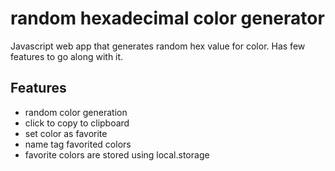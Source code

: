 # random hexadecimal color generator
Javascript web app that generates random hex value for color. Has few features to go along with it.

## Features
- random color generation
- click to copy to clipboard 
- set color as favorite
- name tag favorited colors
- favorite colors are stored using local.storage
